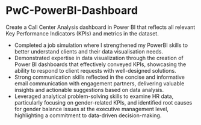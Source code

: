 # PwC-PowerBI-Dashboard

Create a Call Center Analysis dashboard in Power BI that reflects all relevant Key Performance Indicators (KPIs) and metrics in the dataset.

 * Completed a job simulation where I strengthened my PowerBI skills to better
   understand clients and their data visualisation needs.  
 * Demonstrated expertise in data visualization through the creation of Power BI
   dashboards that effectively conveyed KPIs, showcasing the ability to respond
   to client requests with well-designed solutions.  
 * Strong communication skills reflected in the concise and informative email
   communication with engagement partners, delivering valuable insights and
   actionable suggestions based on data analysis.  
 * Leveraged analytical problem-solving skills to examine HR data, particularly
   focusing on gender-related KPIs, and identified root causes for gender
   balance issues at the executive management level, highlighting a commitment
   to data-driven decision-making.  

 
